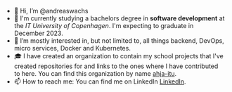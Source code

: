 - 👋 Hi, I’m @andreaswachs
- 📖 I'm currently studying a bachelors degree in **software development** at the *IT University of Copenhagen*. I'm expecting to graduate in December 2023.
- 👀 I’m mostly interested in, but not limited to, all things backend, DevOps, micro services, Docker and Kubernetes.
- 🎓 I have created an organization to contain my school projects that I've created repositories for and links to the ones where I have contributed to here. You can find this organization by name [ahja-itu](https://github.com/ahja-itu/).
- 📫 How to reach me: You can find me on LinkedIn [LinkedIn](https://www.linkedin.com/in/andreas-wachs/).

<!---
andreaswachs/andreaswachs is a ✨ special ✨ repository because its `README.md` (this file) appears on your GitHub profile.
You can click the Preview link to take a look at your changes.
--->
